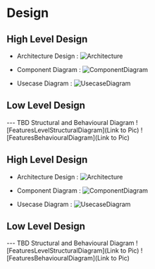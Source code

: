 
# Design

## High Level Design 

* Architecture Design :
![Architecture](https://github.com/Saijoshitha/ltts_miniproject_c/blob/main/2_Design/Untitled%20Diagram.drawio)

* Component Diagram :
![ComponentDiagram](https://github.com/Saijoshitha/ltts_miniproject_c/blob/main/2_Design/component.drawio)

* Usecase Diagram :
![UsecaseDiagram](https://github.com/Saijoshitha/ltts_miniproject_c/blob/main/2_Design/usecase.jpg)

## Low Level Design 

--- TBD Structural and Behavioural Diagram
![FeaturesLevelStructuralDiagram](Link to Pic)
![FeaturesBehaviouralDiagram](Link to Pic)

## High Level Design 
* Architecture Design :
![Architecture](https://github.com/arc-arnob/LnT_Mini_Project/blob/main/2_Design/hld_1.png)
* Component Diagram :
![ComponentDiagram](https://github.com/arc-arnob/LnT_Mini_Project/blob/main/2_Design/COMPONENT.png)

* Usecase Diagram :
![UsecaseDiagram](https://github.com/arc-arnob/LnT_Mini_Project/blob/main/2_Design/Usecasehdl.jpg)

## Low Level Design 

--- TBD Structural and Behavioural Diagram
![FeaturesLevelStructuralDiagram](Link to Pic)
![FeaturesBehaviouralDiagram](Link to Pic)
